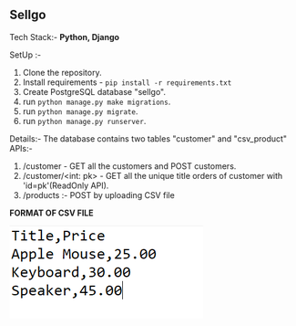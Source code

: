 ## Sellgo

Tech Stack:- **Python, Django**   

SetUp :-
1. Clone the repository.
2. Install requirements - `pip install -r requirements.txt`
3. Create PostgreSQL database "sellgo".
4. run `python manage.py make migrations`.
5. run `python manage.py migrate`.
6. run `python manage.py runserver`.

Details:-
The database contains two tables "customer" and "csv_product"
APIs:-
1. /customer  - GET all the customers and POST customers.
2. /customer/<int: pk>  - GET all the unique title orders of customer with 'id=pk'(ReadOnly API).
3. /products :- POST by uploading CSV file 

**FORMAT OF CSV FILE**

![Capture (if photo is not visible open the Capture.png file from the root directory)](Capture.png)
